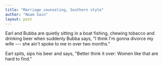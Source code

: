 ```yaml
---
title: "Marriage counseling, Southern style"
author: "Noam Sain"
layout: post
---
```


Earl and Bubba are quietly sitting in a boat fishing, chewing tobacco and drinking beer when suddenly Bubba says, "I think I'm gonna divorce my wife --- she ain't spoke to me in over two months."  
  
Earl spits, sips his beer and says, "Better think it over: Women like that are hard to find."